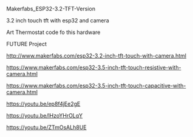 
Makerfabs_ESP32-3.2-TFT-Version

3.2 inch touch tft with esp32 and camera

Art Thermostat code fo this hardware


FUTURE Project

http://www.makerfabs.com/esp32-3.2-inch-tft-touch-with-camera.html

https://www.makerfabs.com/esp32-3.5-inch-tft-touch-resistive-with-camera.html

https://www.makerfabs.com/esp32-3.5-inch-tft-touch-capacitive-with-camera.html

https://youtu.be/ep8f4jEe2gE

https://youtu.be/lHzoYHrOLqY

https://youtu.be/ZTmOsALh8UE
